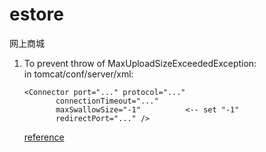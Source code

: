 # estore
网上商城
  
 1. To prevent throw of MaxUploadSizeExceededException:<br/>
	in tomcat/conf/server/xml:<br/>
	
		<Connector port="..." protocol="..."
               connectionTimeout="..."
               maxSwallowSize="-1"			<-- set "-1"
               redirectPort="..." />

	[reference](https://tomcat.apache.org/tomcat-8.0-doc/config/http.html)
